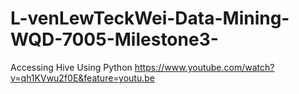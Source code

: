 # L-venLewTeckWei-Data-Mining-WQD-7005-Milestone3-
Accessing Hive Using Python
https://www.youtube.com/watch?v=qh1KVwu2f0E&feature=youtu.be
